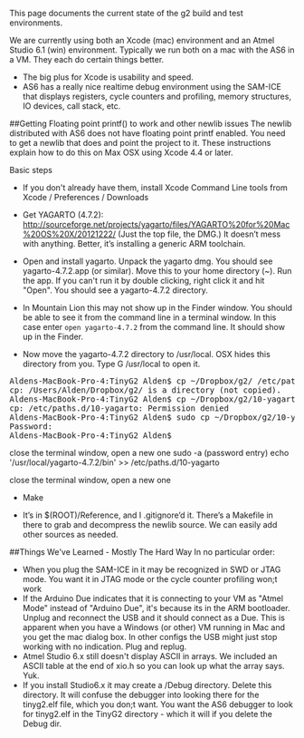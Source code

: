This page documents the current state of the g2 build and test environments. 

We are currently using both an Xcode (mac) environment and an Atmel Studio 6.1 (win) environment. Typically we run both on a mac with the AS6 in a VM. They each do certain things better. 
* The big plus for Xcode is usability and speed. 
* AS6 has a really nice realtime debug environment using the SAM-ICE that displays registers, cycle counters and profiling, memory structures, IO devices, call stack, etc. 

##Getting Floating point printf() to work and other newlib issues
The newlib distributed with AS6 does not have floating point printf enabled. You need to get a newlib that does and point the project to it. These instructions explain how to do this on Max OSX using Xcode 4.4 or later.

Basic steps
* If you don't already have them, install Xcode Command Line tools from Xcode / Preferences / Downloads

* Get YAGARTO (4.7.2): http://sourceforge.net/projects/yagarto/files/YAGARTO%20for%20Mac%20OS%20X/20121222/ (Just the top file, the DMG.) It doesn’t mess with anything. Better, it’s installing a generic ARM toolchain.

* Open and install yagarto. Unpack the yagarto dmg. You should see yagarto-4.7.2.app (or similar). Move this to your home directory (~). Run the app. If you can't run it by double clicking, right click it and hit "Open".  You should see a yagarto-4.7.2 directory. 
 * In Mountain Lion this may not show up in the Finder window. You should be able to see it from the command line in a terminal window. In this case enter `open yagarto-4.7.2` from the command line. It should show up in the Finder.

* Now move the yagarto-4.7.2 directory to /usr/local. OSX hides this directory from you. Type <cmd><shift>G /usr/local to open it.


<pre>
Aldens-MacBook-Pro-4:TinyG2 Alden$ cp ~/Dropbox/g2/ /etc/paths.d/10-yagarto
cp: /Users/Alden/Dropbox/g2/ is a directory (not copied).
Aldens-MacBook-Pro-4:TinyG2 Alden$ cp ~/Dropbox/g2/10-yagarto /etc/paths.d/
cp: /etc/paths.d/10-yagarto: Permission denied
Aldens-MacBook-Pro-4:TinyG2 Alden$ sudo cp ~/Dropbox/g2/10-yagarto /etc/paths.d/
Password:
Aldens-MacBook-Pro-4:TinyG2 Alden$ 
</pre>

close the terminal window, open a new one 
sudo -a (password entry)
echo '/usr/local/yagarto-4.7.2/bin' >> /etc/paths.d/10-yagarto

close the terminal window, open a new one 



* Make 

* It’s in $(ROOT)/Reference, and I .gitignore’d it. There’s a Makefile in there to grab and decompress the newlib source. We can easily add other sources as needed.



##Things We've Learned - Mostly The Hard Way
In no particular order:
* When you plug the SAM-ICE in it may be recognized in SWD or JTAG mode. You want it in JTAG mode or the cycle counter profiling won;t work
* If the Arduino Due indicates that it is connecting to your VM as "Atmel Mode" instead of "Arduino Due", it's because its in the ARM bootloader. Unplug and reconnect the USB and it should connect as a Due. This is apparent when you have a Windows (or other) VM running in Mac and you get the mac dialog box. In other configs the USB might just stop working with no indication. Plug and replug.
* Atmel Studio 6.x still doesn't display ASCII in arrays. We included an ASCII table at the end of xio.h so you can look up what the array says. Yuk.
* If you install Studio6.x it may create a /Debug directory. Delete this directory. It will confuse the debugger into looking there for the tinyg2.elf file, which you don;t want. You want the AS6 debugger to look for tinyg2.elf in the TinyG2 directory - which it will if you delete the Debug dir.